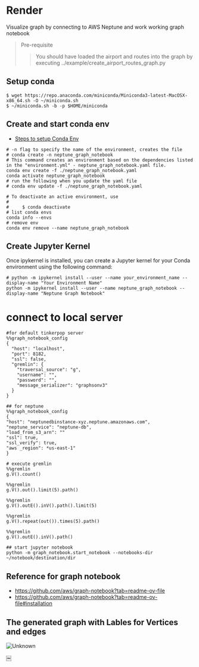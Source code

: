 # Render
Visualize graph by connecting to AWS Neptune and work working graph notebook

>Pre-requisite
>> You should have loaded the airport and routes into the graph  by executing ../example/create_airport_routes_graph.py   

## Setup conda
```shell
$ wget https://repo.anaconda.com/miniconda/Miniconda3-latest-MacOSX-x86_64.sh -O ~/miniconda.sh
$ ~/miniconda.sh -b -p $HOME/miniconda 
```

## Create and start conda env  
- [Steps to setup Conda Env](https://github.com/paramraghavan/beginners-py-learn/blob/4019888505a849be9bbfda5f4c952b9101277c5a/setup_conda_env.md)

```shell
# -n flag to specify the name of the environment, creates the file
# conda create -n neptune_graph_notebook
# This command creates an environment based on the dependencies listed in the "environment.yml" - neptune_graph_notebook.yaml file.
conda env create -f ./neptune_graph_notebook.yaml
conda activate neptune_graph_notebook
# run the following when you update the yaml file
# conda env update -f ./neptune_graph_notebook.yaml

# To deactivate an active environment, use
#
#     $ conda deactivate
# list conda envs
conda info --envs
# remove env
conda env remove --name neptune_graph_notebook
```

## Create Jupyter Kernel
Once ipykernel is installed, you can create a Jupyter kernel for your Conda environment using the following command:
```shell
# python -m ipykernel install --user --name your_environment_name --display-name "Your Environment Name"
python -m ipykernel install --user --name neptune_graph_notebook --display-name "Neptune Graph Notebook"

```

# connect to local server
```graph_notebook
#for default tinkerpop server
%%graph_notebook_config
{
  "host": "localhost",
  "port": 8182,
  "ssl": false,
  "gremlin": {
    "traversal_source": "g",
    "username": "",
    "password": "",
    "message_serializer": "graphsonv3"
  }
}

## for neptune
%%graph_notebook_config
{
"host": "neptunedbinstance-xyz.neptune.amazonaws.com",
"neptune_service": "neptune-db",
"load_from_s3_arn": ""
"ssl": true,
"ssl_verify": true,
"aws _region": *us-east-1"
}

# execute gremlin
%%gremlin 
g.V().count()

%%gremlin 
g.V().out().limit(5).path()

%%gremlin 
g.V().outE().inV().path().limit(5)

%%gremlin 
g.V().repeat(out()).times(5).path()

%%gremlin 
g.V().outE().inV().path()

```
```shell
## start jupyter notebook
python -m graph_notebook.start_notebook --notebooks-dir ~/notebook/destination/dir
```


## Reference for graph notebook
- https://github.com/aws/graph-notebook?tab=readme-ov-file
- https://github.com/aws/graph-notebook?tab=readme-ov-file#installation


## The generated graph with Lables for Vertices and edges
![Unknown](https://github.com/paramraghavan/tinkerpop/assets/52529498/8372ae04-454e-4aca-bd1d-176f191bd996)


￼

